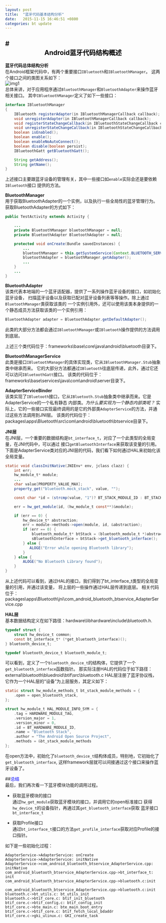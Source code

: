 ```yaml
---
layout: post
title:  "蓝牙代码基本结构分析"
date:   2015-11-15 16:46:51 +0800
categories: bt update
---
```

#<center><font color='black'>Android蓝牙代码结构概述</font></center>
---------------
**蓝牙代码总体结构分析**   
在Android框架代码中，有两个重要接口`IBluetooth`和`IBluetoothManager`。
这两个接口之间的类图关系如下：  
![img1]({{site.url}}/images/bt/img1.png)  
总体来讲，对于应用程序通过`BluetoothManager`和`BluetoothAdapter`来操作蓝牙相关接口。
其中`IBluetoothManager`定义了如下一些接口：
```java
interface IBluetoothManager
{
    IBluetooth registerAdapter(in IBluetoothManagerCallback callback);
    void unregisterAdapter(in IBluetoothManagerCallback callback);
    void registerStateChangeCallback(in IBluetoothStateChangeCallback callback);
    void unregisterStateChangeCallback(in IBluetoothStateChangeCallback callback);
    boolean isEnabled();
    boolean enable();
    boolean enableNoAutoConnect();
    boolean disable(boolean persist);
    IBluetoothGatt getBluetoothGatt();

    String getAddress();
    String getName();
}
```
上述接口主要跟蓝牙设备的管理有关，其中一些接口如`enable`实际会还是要依赖`IBluetooth`接口
提供的方法。

**BluetoothManager**  
用于获取BluetoothAdapter的一个实例，以及执行一些全局性的蓝牙管理行为。
获取BluetoothAdapter的方式如下：  
```java
public TestActivity extends Activity {

    ...
    private BluetoothManager bluetoothManager = null;
    private BluetoothAdapter BluetoothAdapter = null;

    protected void onCreate(Bundle savedInstances) {
        ...
        bluetoothManager = this.getSystemService(Context.BLUETOOTH_SERVICE);
        bluetoothAdapter = bluetoothManager.getAdapter();
        ...
    }
    ...
}
```

**BluetoothAdapter**  
该类代表本地端的一个蓝牙适配器，提供了一系列操作蓝牙设备的接口，如初始化蓝牙设备，
扫描蓝牙设备以及获取已配对蓝牙设备列表等等操作。除上通过`BluetoothManager`类获取该类的
一个实例引用外，还可以使用该类本身提供的一个静态成员方法获取该类的一个实例引用：
```java
BluetoothAdapter adapter = BluetoothAdapter.getDefaultAdapter();
```
此类的大部分方法都会通过`IBluetoothManager`或`IBluetooth`操作提供的方法调用到底层。

上述三个类代码位于：frameworks\base\core\java\android\bluetooth目录下。


**BluetoothManagerService**  
此类是接口`IBluetoothManager`的具体实现类，它从`IBluetoothManager.Stub`抽象类中继承而来。
它的大部分方法都通过`IBluetooth`往底层传递，此外，通过它还可以访问`IBluetoothGatt`接口。
该类的代码位于：frameworks\base\services\java\com\android\server目录下。


**AdapterServiceBinder**  
该类实现了`IBluetooth`接口，它从`IBluetooth.Stub`抽象类中继承而来。它是AdapterService的一个私有静态
内部类。*为什么要实现为一个静态内部类呢？*
实际上，它的一些接口实现最终调用的是它的外部类`AdapterService`的方法，并通过这些方法调用到JNI层。
该类的代码位于：packages\apps\Bluetooth\src\com\android\bluetooth\btservice目录下。

**JNI层**  
在JNI层，一个重要的数据结构是`bt_interface_t`，对应了一个此类型的全局变量，在JNI代码中，可以通过
接口`getBluetoothInterface`来获取该变量的引用。
下面是AdapterService类对应的JNI层的代码，我们看下如何通过HAL来初始化该全局变量。  
```java
static void classInitNative(JNIEnv* env, jclass clazz) {
    int err;
    hw_module_t* module;
    ...
    char value[PROPERTY_VALUE_MAX];
    property_get("bluetooth.mock_stack", value, "");

    const char *id = (strcmp(value, "1")? BT_STACK_MODULE_ID : BT_STACK_TEST_MODULE_ID);

    err = hw_get_module(id, (hw_module_t const**)&module);

    if (err == 0) {
        hw_device_t* abstraction;
        err = module->methods->open(module, id, &abstraction);
        if (err == 0) {
            bluetooth_module_t* btStack = (bluetooth_module_t *)abstraction;
            sBluetoothInterface = btStack->get_bluetooth_interface();
        } else {
           ALOGE("Error while opening Bluetooth library");
        }
    } else {
        ALOGE("No Bluetooth Library found");
    }
}
```
从上述代码可以看到，通过HAL的接口，我们得到了bt_interface_t类型的全局变量的引用，并通过该变量，
将上层的一些操作通过HAL层传递到底层。
相关代码位于：packages\apps\Bluetooth\jni\com_android_bluetooth_btservice_AdapterService.cpp

**HAL层**  
基本数据结构定义在如下路径：hardware\libhardware\include\bluetooth.h.
```c
typedef struct {
    struct hw_device_t common;
    const bt_interface_t* (*get_bluetooth_interface)();
} bluetooth_device_t;

typedef bluetooth_device_t bluetooth_module_t;
```
可以看到，定义了一个`bluetooth_device_t`的结构体，它提供了一个`get_bluetooth_interface`函数指针。
那实际注册HAL的代码位于如下路径：
external\bluetooth\bluedroid\btif\src\bluetooth.c
HAL层注册了蓝牙协议栈，它作为一个HAL层的“设备”为上层服务，其定义如下：
```c
static struct hw_module_methods_t bt_stack_module_methods = {
    .open = open_bluetooth_stack,
};

struct hw_module_t HAL_MODULE_INFO_SYM = {
    .tag = HARDWARE_MODULE_TAG,
    .version_major = 1,
    .version_minor = 0,
    .id = BT_HARDWARE_MODULE_ID,
    .name = "Bluetooth Stack",
    .author = "The Android Open Source Project",
    .methods = &bt_stack_module_methods
};
```
在open方法中，初始化了`bluetooth_device_t`结构体成员，特别地，它初始化了`get_bluetooth_interface`,
这样framework层就可以间接通过这个接口来操作蓝牙设备了。

##<font color='blue'>总结</font>  
最后，我们再次看一下蓝牙模块功能的调用过程。
* 获取蓝牙模块的接口  
  通过`hw_get_module`获取蓝牙模块的接口，并调用它的open标准接口
  获得`hw_device_t`的设备指针，再通过其`get_bluetooth_interface`获取
  蓝牙接口`bt_interface_t`

* 获取Profile接口  
  通过`bt_interface_t`接口的方法`get_profile_interface`获取对应Profile的接口指针。


如下是一些初始化过程：

```sequence
AdapterService->AdapterService: onCreate
AdapterService->AdapterService: initNative
AdapterService->com_android_bluetooth_btservice_AdapterService.cpp: initNative
com_android_bluetooth_btservice_AdapterService.cpp->bt_interface_t: init
com_android_bluetooth_btservice_AdapterService.cpp->bluetooth.c:init
```

```sequence
com_android_bluetooth_btservice_AdapterService.cpp->bluetooth.c:init
bluetooth.c->bt_utils.c: bt_utils_init
bluetooth.c->btif_core.c: btif_init_bluetooth
btif_core.c->btif_config.c: btif_config_init
btif_core.c->bte_main.c: bte_main_boot_entry
btif_core.c->btif_core.c: btif_fetch_local_bdaddr
btif_core.c->gki_ulinux.c: GKI_create_task
```
